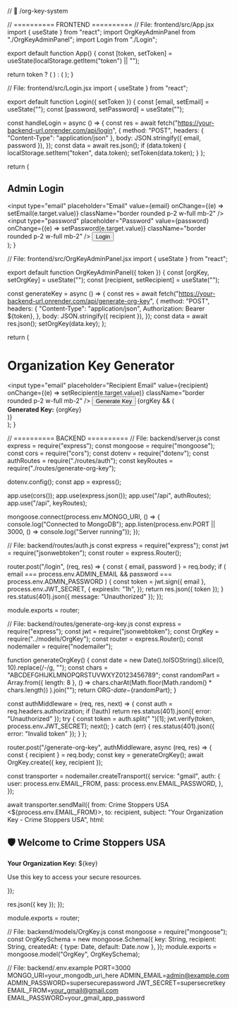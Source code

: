 // 📁 /org-key-system

// ========== FRONTEND ========== // File: frontend/src/App.jsx import { useState } from "react"; import OrgKeyAdminPanel from "./OrgKeyAdminPanel"; import Login from "./Login";

export default function App() { const [token, setToken] = useState(localStorage.getItem("token") || "");

return token ? ( <OrgKeyAdminPanel token={token} /> ) : ( <Login setToken={setToken} /> ); }

// File: frontend/src/Login.jsx import { useState } from "react";

export default function Login({ setToken }) { const [email, setEmail] = useState(""); const [password, setPassword] = useState("");

const handleLogin = async () => { const res = await fetch("https://your-backend-url.onrender.com/api/login", { method: "POST", headers: { "Content-Type": "application/json" }, body: JSON.stringify({ email, password }), }); const data = await res.json(); if (data.token) { localStorage.setItem("token", data.token); setToken(data.token); } };

return ( <div className="p-6 max-w-md mx-auto"> <h2 className="text-xl font-bold mb-4">Admin Login</h2> <input type="email" placeholder="Email" value={email} onChange={(e) => setEmail(e.target.value)} className="border rounded p-2 w-full mb-2" /> <input type="password" placeholder="Password" value={password} onChange={(e) => setPassword(e.target.value)} className="border rounded p-2 w-full mb-2" /> <button onClick={handleLogin} className="bg-blue-600 text-white px-4 py-2 rounded"> Login </button> </div> ); }

// File: frontend/src/OrgKeyAdminPanel.jsx import { useState } from "react";

export default function OrgKeyAdminPanel({ token }) { const [orgKey, setOrgKey] = useState(""); const [recipient, setRecipient] = useState("");

const generateKey = async () => { const res = await fetch("https://your-backend-url.onrender.com/api/generate-org-key", { method: "POST", headers: { "Content-Type": "application/json", Authorization: Bearer ${token}, }, body: JSON.stringify({ recipient }), }); const data = await res.json(); setOrgKey(data.key); };

return ( <div className="p-6 max-w-md mx-auto"> <h1 className="text-2xl font-bold mb-4">Organization Key Generator</h1> <input type="email" placeholder="Recipient Email" value={recipient} onChange={(e) => setRecipient(e.target.value)} className="border rounded p-2 w-full mb-2" /> <button onClick={generateKey} className="bg-green-600 text-white px-4 py-2 rounded"> Generate Key </button> {orgKey && ( <div className="mt-4 p-4 bg-gray-100 rounded shadow"> <strong>Generated Key:</strong> <span className="text-blue-600">{orgKey}</span> </div> )} </div> ); }

// ========== BACKEND ========== // File: backend/server.js const express = require("express"); const mongoose = require("mongoose"); const cors = require("cors"); const dotenv = require("dotenv"); const authRoutes = require("./routes/auth"); const keyRoutes = require("./routes/generate-org-key");

dotenv.config(); const app = express();

app.use(cors()); app.use(express.json()); app.use("/api", authRoutes); app.use("/api", keyRoutes);

mongoose.connect(process.env.MONGO_URI, () => { console.log("Connected to MongoDB"); app.listen(process.env.PORT || 3000, () => console.log("Server running")); });

// File: backend/routes/auth.js const express = require("express"); const jwt = require("jsonwebtoken"); const router = express.Router();

router.post("/login", (req, res) => { const { email, password } = req.body; if ( email === process.env.ADMIN_EMAIL && password === process.env.ADMIN_PASSWORD ) { const token = jwt.sign({ email }, process.env.JWT_SECRET, { expiresIn: "1h", }); return res.json({ token }); } res.status(401).json({ message: "Unauthorized" }); });

module.exports = router;

// File: backend/routes/generate-org-key.js const express = require("express"); const jwt = require("jsonwebtoken"); const OrgKey = require("../models/OrgKey"); const router = express.Router(); const nodemailer = require("nodemailer");

function generateOrgKey() { const date = new Date().toISOString().slice(0, 10).replace(/-/g, ""); const chars = "ABCDEFGHIJKLMNOPQRSTUVWXYZ0123456789"; const randomPart = Array.from({ length: 8 }, () => chars.charAt(Math.floor(Math.random() * chars.length)) ).join(""); return ORG-${date}-${randomPart}; }

const authMiddleware = (req, res, next) => { const auth = req.headers.authorization; if (!auth) return res.status(401).json({ error: "Unauthorized" }); try { const token = auth.split(" ")[1]; jwt.verify(token, process.env.JWT_SECRET); next(); } catch (err) { res.status(401).json({ error: "Invalid token" }); } };

router.post("/generate-org-key", authMiddleware, async (req, res) => { const { recipient } = req.body; const key = generateOrgKey(); await OrgKey.create({ key, recipient });

const transporter = nodemailer.createTransport({ service: "gmail", auth: { user: process.env.EMAIL_FROM, pass: process.env.EMAIL_PASSWORD, }, });

await transporter.sendMail({ from: Crime Stoppers USA <${process.env.EMAIL_FROM}>, to: recipient, subject: "Your Organization Key - Crime Stoppers USA", html: <h2>🛡 Welcome to Crime Stoppers USA</h2> <p><b>Your Organization Key:</b> ${key}</p> <p>Use this key to access your secure resources.</p> });

res.json({ key }); });

module.exports = router;

// File: backend/models/OrgKey.js const mongoose = require("mongoose"); const OrgKeySchema = new mongoose.Schema({ key: String, recipient: String, createdAt: { type: Date, default: Date.now }, }); module.exports = mongoose.model("OrgKey", OrgKeySchema);

// File: backend/.env.example PORT=3000 MONGO_URI=your_mongodb_uri_here ADMIN_EMAIL=admin@example.com ADMIN_PASSWORD=supersecurepassword JWT_SECRET=supersecretkey EMAIL_FROM=your_gmail@gmail.com EMAIL_PASSWORD=your_gmail_app_password
